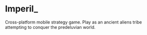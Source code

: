 # Imperil_
 Cross-platform mobile strategy game. Play as an ancient aliens tribe attempting to conquer the predeluvian world.
